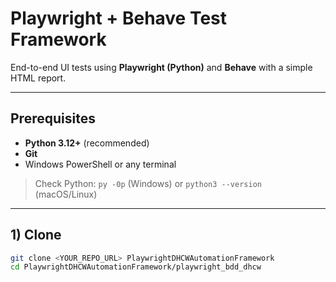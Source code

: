 # Playwright + Behave Test Framework

End-to-end UI tests using **Playwright (Python)** and **Behave** with a simple HTML report.

---

## Prerequisites

- **Python 3.12+** (recommended)
- **Git**
- Windows PowerShell or any terminal

> Check Python: `py -0p` (Windows) or `python3 --version` (macOS/Linux)

---

## 1) Clone

```bash
git clone <YOUR_REPO_URL> PlaywrightDHCWAutomationFramework
cd PlaywrightDHCWAutomationFramework/playwright_bdd_dhcw
